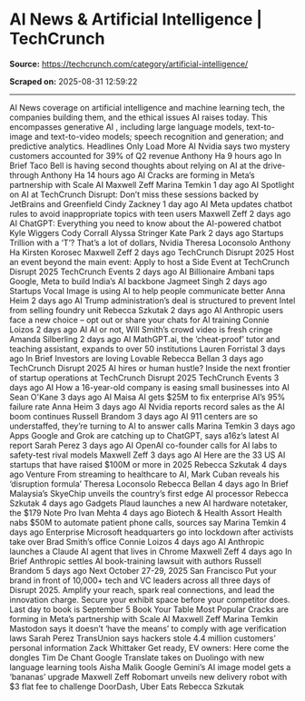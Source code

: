# AI News & Artificial Intelligence | TechCrunch

**Source:** https://techcrunch.com/category/artificial-intelligence/

**Scraped on:** 2025-08-31 12:59:22

---

AI
News coverage on artificial intelligence and machine learning tech, the companies building them, and the ethical issues AI raises today. This encompasses
generative AI
, including large language models, text-to-image and text-to-video models; speech recognition and generation; and predictive analytics.
Headlines Only
Load More
AI
Nvidia says two mystery customers accounted for 39% of Q2 revenue
Anthony Ha
9 hours ago
In Brief
Taco Bell is having second thoughts about relying on AI at the drive-through
Anthony Ha
14 hours ago
AI
Cracks are forming in Meta’s partnership with Scale AI
Maxwell Zeff
Marina Temkin
1 day ago
AI
Spotlight on AI at TechCrunch Disrupt: Don’t miss these sessions backed by JetBrains and Greenfield
Cindy Zackney
1 day ago
AI
Meta updates chatbot rules to avoid inappropriate topics with teen users
Maxwell Zeff
2 days ago
AI
ChatGPT: Everything you need to know about the AI-powered chatbot
Kyle Wiggers
Cody Corrall
Alyssa Stringer
Kate Park
2 days ago
Startups
Trillion with a ‘T’? That’s a lot of dollars, Nvidia
Theresa Loconsolo
Anthony Ha
Kirsten Korosec
Maxwell Zeff
2 days ago
TechCrunch Disrupt 2025
Host an event beyond the main event: Apply to host a Side Event at TechCrunch Disrupt 2025
TechCrunch Events
2 days ago
AI
Billionaire Ambani taps Google, Meta to build India’s AI backbone
Jagmeet Singh
2 days ago
Startups
Vocal Image is using AI to help people communicate better
Anna Heim
2 days ago
AI
Trump administration’s deal is structured to prevent Intel from selling foundry unit
Rebecca Szkutak
2 days ago
AI
Anthropic users face a new choice – opt out or share your chats for AI training
Connie Loizos
2 days ago
AI
AI or not, Will Smith’s crowd video is fresh cringe
Amanda Silberling
2 days ago
AI
MathGPT.ai, the ‘cheat-proof’ tutor and teaching assistant, expands to over 50 institutions
Lauren Forristal
3 days ago
In Brief
Investors are loving Lovable
Rebecca Bellan
3 days ago
TechCrunch Disrupt 2025
AI hires or human hustle? Inside the next frontier of startup operations at TechCrunch Disrupt 2025
TechCrunch Events
3 days ago
AI
How a 16-year-old company is easing small businesses into AI
Sean O'Kane
3 days ago
AI
Maisa AI gets $25M to fix enterprise AI’s 95% failure rate
Anna Heim
3 days ago
AI
Nvidia reports record sales as the AI boom continues
Russell Brandom
3 days ago
AI
911 centers are so understaffed, they’re turning to AI to answer calls
Marina Temkin
3 days ago
Apps
Google and Grok are catching up to ChatGPT, says a16z’s latest AI report
Sarah Perez
3 days ago
AI
OpenAI co-founder calls for AI labs to safety-test rival models
Maxwell Zeff
3 days ago
AI
Here are the 33 US AI startups that have raised $100M or more in 2025
Rebecca Szkutak
4 days ago
Venture
From streaming to healthcare to AI, Mark Cuban reveals his ‘disruption formula’
Theresa Loconsolo
Rebecca Bellan
4 days ago
In Brief
Malaysia’s SkyeChip unveils the country’s first edge AI processor
Rebecca Szkutak
4 days ago
Gadgets
Plaud launches a new AI hardware notetaker, the $179 Note Pro
Ivan Mehta
4 days ago
Biotech & Health
Assort Health nabs $50M to automate patient phone calls, sources say
Marina Temkin
4 days ago
Enterprise
Microsoft headquarters go into lockdown after activists take over Brad Smith’s office
Connie Loizos
4 days ago
AI
Anthropic launches a Claude AI agent that lives in Chrome
Maxwell Zeff
4 days ago
In Brief
Anthropic settles AI book-training lawsuit with authors
Russell Brandom
5 days ago
Next
October 27-29, 2025
San Francisco
Put your brand in front of 10,000+ tech and VC leaders across all three days of Disrupt 2025. Amplify your reach, spark real connections, and lead the innovation charge. Secure your exhibit space before your competitor does.
Last day to book is September 5
Book Your Table
Most Popular
Cracks are forming in Meta’s partnership with Scale AI
Maxwell Zeff
Marina Temkin
Mastodon says it doesn’t ‘have the means’ to comply with age verification laws
Sarah Perez
TransUnion says hackers stole 4.4 million customers’ personal information
Zack Whittaker
Get ready, EV owners: Here come the dongles
Tim De Chant
Google Translate takes on Duolingo with new language learning tools
Aisha Malik
Google Gemini’s AI image model gets a ‘bananas’ upgrade
Maxwell Zeff
Robomart unveils new delivery robot with $3 flat fee to challenge DoorDash, Uber Eats
Rebecca Szkutak
